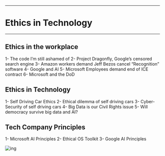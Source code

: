 __________________________________

# Ethics in Technology
__________________________________

##  Ethics in the workplace
1- The code I’m still ashamed of
2- Project Dragonfly, Google’s censored search engine
3- Amazon workers demand Jeff Bezos cancel “Recognition” software
4- Google and AI
5- Microsoft Employees demand end of ICE contract
6- Microsoft and the DoD

## Ethics in Technology
1- Self Driving Car Ethics
2- Ethical dilemma of self driving cars
3- Cyber-Security of self driving cars
4- Big Data is our Civil Rights issue
5- Will democracy survive big data and AI?

## Tech Company Principles
1- Microsoft AI Principles
2- Ethical OS Toolkit
3- Google AI Principles



![ing](https://ethicalos.org/wp-content/uploads/2018/07/Screen-Shot-2018-07-05-at-8.18.27-PM.png)
